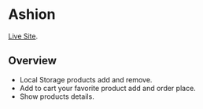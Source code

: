 # Ashion 
[Live Site](https://ashions.netlify.app/).

## Overview
* Local Storage products add and remove.
* Add to cart your favorite product add and order place.
* Show products details.


